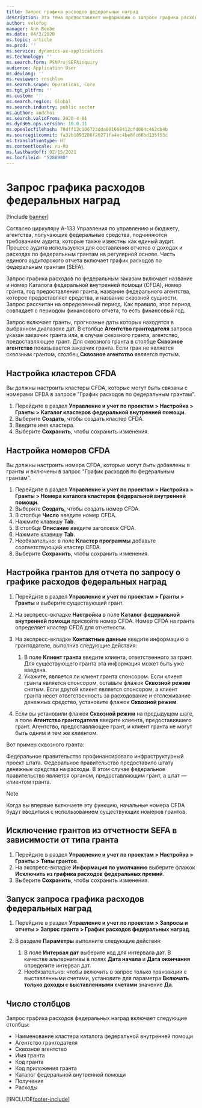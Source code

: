 ```yaml
---
title: Запрос графика расходов федеральных наград
description: Эта тема предоставляет информацию о запросе графика расходов федеральных наград.
author: velofog
manager: Ann Beebe
ms.date: 04/2/2020
ms.topic: article
ms.prod: ''
ms.service: dynamics-ax-applications
ms.technology: ''
ms.search.form: PSNProjSEFAinquiry
audience: Application User
ms.devlang: ''
ms.reviewer: roschlom
ms.search.scope: Operations, Core
ms.tgt_pltfrm: ''
ms.custom: ''
ms.search.region: Global
ms.search.industry: public sector
ms.author: andchoi
ms.search.validFrom: 2020-4-01
ms.dyn365.ops.version: 10.0.11
ms.openlocfilehash: 70dff12c106723dda801668412cfd084c462db4b
ms.sourcegitcommit: fa32b1893286f20271fa4ec4be8fc68bd135f53c
ms.translationtype: HT
ms.contentlocale: ru-RU
ms.lasthandoff: 02/15/2021
ms.locfileid: "5288980"
---
```

# <a name="schedule-of-expenditures-of-federal-awards-inquiry"></a>Запрос графика расходов федеральных наград

[!include [banner](../includes/banner.md)]

Согласно циркуляру A-133 Управления по управлению и бюджету, агентства, получающие федеральные средства, подчиняются требованиям аудита, которые также известны как единый аудит. Процесс аудита используется для составления отчетов о доходах и расходах по федеральным грантам на регулярной основе. Часть единого аудиторского отчета включает график расходов по федеральным грантам (SEFA).

Запрос графика расходов по федеральным заказам включает название и номер Каталога федеральной внутренней помощи (CFDA), номер гранта, год предоставления гранта, название федерального агентства, которое предоставляет средства, и название сквозной сущности. Запрос рассчитан на определенный период. Как правило, этот период совпадает с периодом финансового отчета, то есть финансовый год.

Запрос включает гранты, прогнозные даты которых находятся в выбранном диапазоне дат. В столбце **Агентство грантодателя** запроса указан заказчик гранта или, в случае сквозного гранта, агентство, предоставляющее грант. Для сквозного гранта в столбце **Сквозное агентство** показывается заказчик гранта. Если гран не является сквозным грантом, столбец **Сквозное агентство** является пустым.

## <a name="set-up-the-cfda-clusters"></a>Настройка кластеров CFDA

Вы должны настроить кластеры CFDA, которые могут быть связаны с номерами CFDA в запросе "График расходов по федеральным грантам".

1. Перейдите в раздел **Управление и учет по проектам \> Настройка \> Гранты \> Каталог кластеров федеральной внутренней помощи**.
2. Выберите **Создать**, чтобы создать кластер CFDA.
3. Введите имя кластера.
4. Выберите **Сохранить**, чтобы сохранить изменения.

## <a name="set-up-cfda-numbers"></a>Настройка номеров CFDA

Вы должны настроить номера CFDA, которые могут быть добавлены в гранты и включены в запрос "График расходов по федеральным грантам".

1. Перейдите в раздел **Управление и учет по проектам \> Настройка \> Гранты \> Номера каталога кластеров федеральной внутренней помощи**.
2. Выберите **Создать**, чтобы создать номер CFDA.
3. В столбце **Число** введите номер CFDA.
4. Нажмите клавишу **Tab**.
5. В столбце **Описание** введите заголовок CFDA.
6. Нажмите клавишу **Tab**.
7. Необязательно: в поле **Кластер программы** добавьте соответствующий кластер CFDA.
8. Выберите **Сохранить**, чтобы сохранить изменения.

## <a name="set-up-grants-to-report-for-the-schedule-of-expenditures-of-federal-awards-inquiry"></a>Настройка грантов для отчета по запросу о графике расходов федеральных наград

1. Перейдите в раздел **Управление и учет по проектам \> Гранты \> Гранты** и выберите существующий грант.
2. На экспресс-вкладке **Настройка** в поле **Каталог федеральной внутренней помощи** присвойте номер CFDA. Номер CFDA на гранте определяет кластер CFDA для отчетности.
3. На экспресс-вкладке **Контактные данные** введите информацию о грантодателе, выполнив следующие действия:

    1. В поле **Клиент гранта** введите клиента, ответственного за грант. Для существующего гранта эта информация может быть уже введена.
    2. Укажите, является ли клиент гранта спонсором. Если клиент гранта является спонсором, оставьте флажок **Сквозной режим** снятым. Если другой клиент является спонсором, а клиент гранта несет ответственность за расходование и отслеживание денежных средство, установите флажок **Сквозной режим**.

4. Если вы установили флажок **Сквозной режим** на предыдущем шаге, в поле **Агентство грантодателя** введите клиента, предоставившего грант. Агентство, предоставляющее грант, и клиент гранта не могут быть одним и тем же клиентом.

Вот пример сквозного гранта:

Федеральное правительство профинансировало инфраструктурный проект штата. Федеральное правительство предоставило штату денежные средства на расходы. В этом случае федеральное правительство является органом, предоставляющим грант, а штат — клиентом гранта.

> [!NOTE] 
> Когда вы впервые включаете эту функцию, начальные номера CFDA будут вводиться с использованием существующих номеров грантов.

## <a name="exclude-grants-from-sefa-reporting-based-on-the-grant-type"></a>Исключение грантов из отчетности SEFA в зависимости от типа гранта

1. Перейдите в раздел **Управление и учет по проектам \> Настройка \> Гранты \> Типы грантов**.
2. На экспресс-вкладке **Информация по умолчанию** выберите флажок **Исключить из графика расходов федеральных премий**.
3. Выберите **Сохранить**, чтобы сохранить изменения.

## <a name="run-the-schedule-of-expenditures-of-federal-awards-inquiry"></a>Запуск запроса графика расходов федеральных наград

1. Перейдите в раздел **Управление и учет по проектам \> Запросы и отчеты \> Запрос гранта \> График расходов федеральных наград**.
2. В разделе **Параметры** выполните следующие действия:

    1. В поле **Интервал дат** выберите код для интервала дат. В качестве альтернативы в полях **Дата начала** и **Дата окончания** определите интервал дат.
    2. Необязательно: чтобы включить в запрос только транзакции с выставленными счетами, установите для параметра **Включать только доходы с выставленными счетами** значение **Да**.

## <a name="columns"></a>Число столбцов

Запрос графика расходов федеральных наград включает следующие столбцы:

- Наименование кластера каталога федеральной внутренней помощи
- Агентство грантодателя
- Сквозное агентство
- Имя гранта
- Код гранта
- Код приложения гранта
- Каталог федеральной внутренней помощи
- Получения
- Расходы


[!INCLUDE[footer-include](../includes/footer-banner.md)]